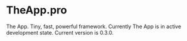 # TheApp.pro
The App. Tiny, fast, powerful framework. Currently The App is in active development state.
Current version is 0.3.0.
